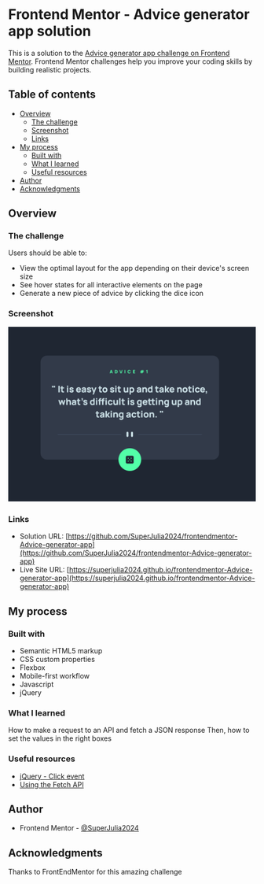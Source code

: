 # Frontend Mentor - Advice generator app solution

This is a solution to the [Advice generator app challenge on Frontend Mentor](https://www.frontendmentor.io/challenges/advice-generator-app-QdUG-13db). Frontend Mentor challenges help you improve your coding skills by building realistic projects.

## Table of contents

- [Overview](#overview)
  - [The challenge](#the-challenge)
  - [Screenshot](#screenshot)
  - [Links](#links)
- [My process](#my-process)
  - [Built with](#built-with)
  - [What I learned](#what-i-learned)
  - [Useful resources](#useful-resources)
- [Author](#author)
- [Acknowledgments](#acknowledgments)

## Overview

### The challenge

Users should be able to:

- View the optimal layout for the app depending on their device's screen size
- See hover states for all interactive elements on the page
- Generate a new piece of advice by clicking the dice icon

### Screenshot

![](./screenshot.png)

### Links

- Solution URL: [https://github.com/SuperJulia2024/frontendmentor-Advice-generator-app](https://github.com/SuperJulia2024/frontendmentor-Advice-generator-app)
- Live Site URL: [https://superjulia2024.github.io/frontendmentor-Advice-generator-app](https://superjulia2024.github.io/frontendmentor-Advice-generator-app)

## My process

### Built with

- Semantic HTML5 markup
- CSS custom properties
- Flexbox
- Mobile-first workflow
- Javascript
- jQuery

### What I learned

How to make a request to an API and fetch a JSON response
Then, how to set the values in the right boxes

### Useful resources

- [jQuery - Click event](https://api.jquery.com/click/) 
- [Using the Fetch API](https://developer.mozilla.org/en-US/docs/Web/API/Fetch_API/Using_Fetch) 

## Author

- Frontend Mentor - [@SuperJulia2024](https://www.frontendmentor.io/profile/SuperJulia2024)

## Acknowledgments

Thanks to FrontEndMentor for this amazing challenge
